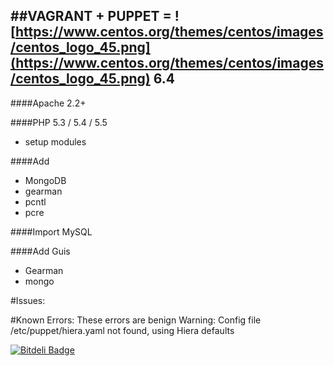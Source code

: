 ##VAGRANT + PUPPET = ![https://www.centos.org/themes/centos/images/centos_logo_45.png](https://www.centos.org/themes/centos/images/centos_logo_45.png) 6.4
---
####Apache 2.2+

####PHP 5.3 / 5.4 / 5.5
- setup modules

####Add
- MongoDB
- gearman
- pcntl
- pcre

####Import MySQL

####Add Guis
- Gearman
- mongo

#Issues:

<!-- None! All working!! -->

#Known Errors:
These errors are benign
	Warning: Config file /etc/puppet/hiera.yaml not found, using Hiera defaults



[![Bitdeli Badge](https://d2weczhvl823v0.cloudfront.net/chrisamoore/centos_64/trend.png)](https://bitdeli.com/free "Bitdeli Badge")

